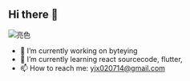 ## Hi there 👋
![亮色](https://github.com/yyyhakuna/gihubSNK/blob/output/github-contribution-grid-snake.svg)

- 🔭 I’m currently working on byteying
- 🌱 I’m currently learning react sourcecode, flutter, 
- 📫 How to reach me: yjx020714@gmail.com
